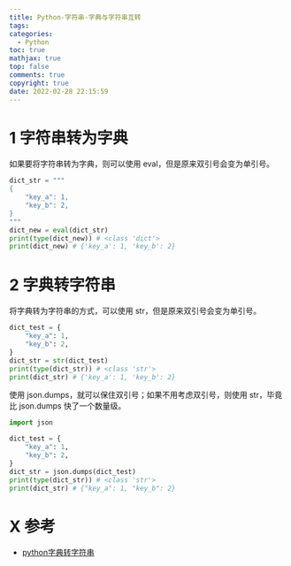 ```yaml
---
title: Python-字符串-字典与字符串互转
tags:
categories:
  - Python
toc: true
mathjax: true
top: false
comments: true
copyright: true
date: 2022-02-28 22:15:59
---
```


# 1 字符串转为字典

 如果要将字符串转为字典，则可以使用 eval，但是原来双引号会变为单引号。

```python
dict_str = """
{
    "key_a": 1,
    "key_b": 2,
}
"""
dict_new = eval(dict_str)
print(type(dict_new)) # <class 'dict'>
print(dict_new) # {'key_a': 1, 'key_b': 2}
```

# 2 字典转字符串

将字典转为字符串的方式，可以使用 str，但是原来双引号会变为单引号。

```python
dict_test = {
    "key_a": 1,
    "key_b": 2,
}
dict_str = str(dict_test)
print(type(dict_str)) # <class 'str'>
print(dict_str) # {'key_a': 1, 'key_b': 2}
```

使用 json.dumps，就可以保住双引号；如果不用考虑双引号，则使用 str，毕竟比 json.dumps 快了一个数量级。

```python
import json

dict_test = {
    "key_a": 1,
    "key_b": 2,
}
dict_str = json.dumps(dict_test)
print(type(dict_str)) # <class 'str'>
print(dict_str) # {"key_a": 1, "key_b": 2}
```

# X 参考

* [python字典转字符串](https://blog.csdn.net/Kester_/article/details/113132295)

